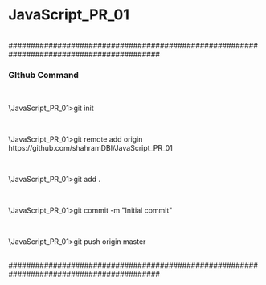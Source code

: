 <h1>JavaScript_PR_01</h1>
<br>
##########################################################################################
<br>
<h3>GIthub Command</h3>
<br>
<p>\JavaScript_PR_01>git init</p>
<br>
<p>\JavaScript_PR_01>git remote add origin https://github.com/shahramDBI/JavaScript_PR_01</p>
<br>
<p>\JavaScript_PR_01>git add .</p>
<br>
<p>\JavaScript_PR_01>git commit -m "Initial commit"</p>
<br>
<p>\JavaScript_PR_01>git push origin master</p>
<br>
##########################################################################################
<br>

